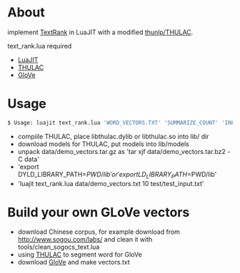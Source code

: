 
# About

implement [TextRank](https://web.eecs.umich.edu/~mihalcea/papers/mihalcea.emnlp04.pdf) in LuaJIT with a modified [thunlp/THULAC](https://github.com/thunlp/THULAC).

text_rank.lua required

- [LuaJIT](https://github.com/LuaJIT/LuaJIT)
- [THULAC](https://github.com/lalawue/THULAC)
- [GloVe](https://github.com/stanfordnlp/GloVe)

# Usage

```bash
$ Usage: luajit text_rank.lua 'WORD_VECTORS.TXT' 'SUMMARIZE_COUNT' 'INPUT_TEXT'
```

- compiile THULAC, place libthulac.dylib or libthulac.so into lib/ dir
- download models for THULAC, put models into lib/models
- unpack data/demo_vectors.tar.gz as 'tar xjf data/demo_vectors.tar.bz2 -C data'
- 'export DYLD_LIBRARY_PATH=$PWD/lib' or 'export LD_LIBRARY_PATH=$PWD/lib'
- 'luajit text_rank.lua data/demo_vectors.txt 10 test/test_input.txt'

# Build your own GLoVe vectors

- download Chinese corpus, for example download from http://www.sogou.com/labs/ and clean it with tools/clean_sogocs_text.lua
- using [THULAC](https://github.com/lalawue/THULAC) to segment word for GloVe
- download [GloVe](https://github.com/stanfordnlp/GloVe) and make vectors.txt